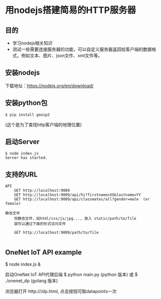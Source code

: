 # 用nodejs搭建简易的HTTP服务器

## 目的

* 学习nodejs相关知识
* 测试一些需要连接服务器的功能，可以自定义服务器返回给客户端的数据格式，例如文本、图片、json文件、xml文件等。

## 安装nodejs

下载地址：https://nodejs.org/en/download/

## 安装python包

```language
$ pip install geoip2
```
(这个是为了查找http客户端的地理位置)

## 启动Server

```language
$ node index.js
Server has started.
```

## 支持的URL

```language
API
    GET http://localhost:9009
    GET http://localhost:9009/api/hi?firstname=XX&lastname=YY
    GET http://localhost:9009/api/classmates/all?gender=male  (or female)

静态文件
    将静态文件，如html/css/js/jpg..., 放入 static/path/to/file
    就可以通过下面的形式访问文件
    
    GET http://localhost:9009/path/to/file
    
```

## OneNet IoT API example
$ node index.js &

启动OneNet IoT API代理后端
$ python main.py    (python 版本)
或
$  ./onenet_dp      (golang 版本)

浏览器打开 http://<HOST>/dp.html, 点击按钮可取datapoints一次
